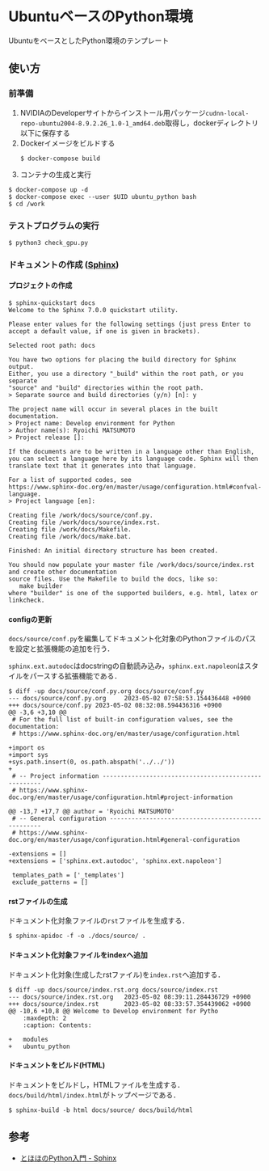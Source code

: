 # UbuntuベースのPython環境

UbuntuをベースとしたPython環境のテンプレート

## 使い方

### 前準備

1. NVIDIAのDeveloperサイトからインストール用パッケージ``cudnn-local-repo-ubuntu2004-8.9.2.26_1.0-1_amd64.deb``取得し，dockerディレクトリ以下に保存する
1. Dockerイメージをビルドする
    ```
    $ docker-compose build
    ```
1. コンテナの生成と実行
```
$ docker-compose up -d
$ docker-compose exec --user $UID ubuntu_python bash
$ cd /work
```

### テストプログラムの実行

```
$ python3 check_gpu.py
```

### ドキュメントの作成 ([Sphinx](https://www.sphinx-doc.org))

#### プロジェクトの作成

```
$ sphinx-quickstart docs
Welcome to the Sphinx 7.0.0 quickstart utility.

Please enter values for the following settings (just press Enter to
accept a default value, if one is given in brackets).

Selected root path: docs

You have two options for placing the build directory for Sphinx output.
Either, you use a directory "_build" within the root path, or you separate
"source" and "build" directories within the root path.
> Separate source and build directories (y/n) [n]: y

The project name will occur in several places in the built documentation.
> Project name: Develop environment for Python
> Author name(s): Ryoichi MATSUMOTO
> Project release []:

If the documents are to be written in a language other than English,
you can select a language here by its language code. Sphinx will then
translate text that it generates into that language.

For a list of supported codes, see
https://www.sphinx-doc.org/en/master/usage/configuration.html#confval-language.
> Project language [en]:

Creating file /work/docs/source/conf.py.
Creating file /work/docs/source/index.rst.
Creating file /work/docs/Makefile.
Creating file /work/docs/make.bat.

Finished: An initial directory structure has been created.

You should now populate your master file /work/docs/source/index.rst and create other documentation
source files. Use the Makefile to build the docs, like so:
   make builder
where "builder" is one of the supported builders, e.g. html, latex or linkcheck.
```

#### configの更新

``docs/source/conf.py``を編集してドキュメント化対象のPythonファイルのパスを設定と拡張機能の追加を行う．

``sphinx.ext.autodoc``はdocstringの自動読み込み，``sphinx.ext.napoleon``はスタイルをパースする拡張機能である．

```
$ diff -up docs/source/conf.py.org docs/source/conf.py
--- docs/source/conf.py.org     2023-05-02 07:58:53.154436448 +0900
+++ docs/source/conf.py 2023-05-02 08:32:08.594436316 +0900
@@ -3,6 +3,10 @@
 # For the full list of built-in configuration values, see the documentation:
 # https://www.sphinx-doc.org/en/master/usage/configuration.html

+import os
+import sys
+sys.path.insert(0, os.path.abspath('../../'))
+
 # -- Project information -----------------------------------------------------
 # https://www.sphinx-doc.org/en/master/usage/configuration.html#project-information

@@ -13,7 +17,7 @@ author = 'Ryoichi MATSUMOTO'
 # -- General configuration ---------------------------------------------------
 # https://www.sphinx-doc.org/en/master/usage/configuration.html#general-configuration

-extensions = []
+extensions = ['sphinx.ext.autodoc', 'sphinx.ext.napoleon']

 templates_path = ['_templates']
 exclude_patterns = []
```


#### rstファイルの生成

ドキュメント化対象ファイルの``rst``ファイルを生成する．

```
$ sphinx-apidoc -f -o ./docs/source/ .
```

#### ドキュメント化対象ファイルをindexへ追加

ドキュメント化対象(生成したrstファイル)を``index.rst``へ追加する．

```
$ diff -up docs/source/index.rst.org docs/source/index.rst
--- docs/source/index.rst.org   2023-05-02 08:39:11.284436729 +0900
+++ docs/source/index.rst       2023-05-02 08:33:57.354439062 +0900
@@ -10,6 +10,8 @@ Welcome to Develop environment for Pytho
    :maxdepth: 2
    :caption: Contents:

+   modules
+   ubuntu_python
```


#### ドキュメントをビルド(HTML)

ドキュメントをビルドし，HTMLファイルを生成する．  
``docs/build/html/index.html``がトップページである．

```
$ sphinx-build -b html docs/source/ docs/build/html
```

## 参考

* [とほほのPython入門 - Sphinx](https://www.tohoho-web.com/python/sphinx.html)

